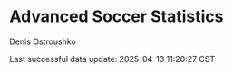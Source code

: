 # Advanced Soccer Statistics
Denis Ostroushko

<!-- gfm -->

Last successful data update: 2025-04-13 11:20:27 CST
